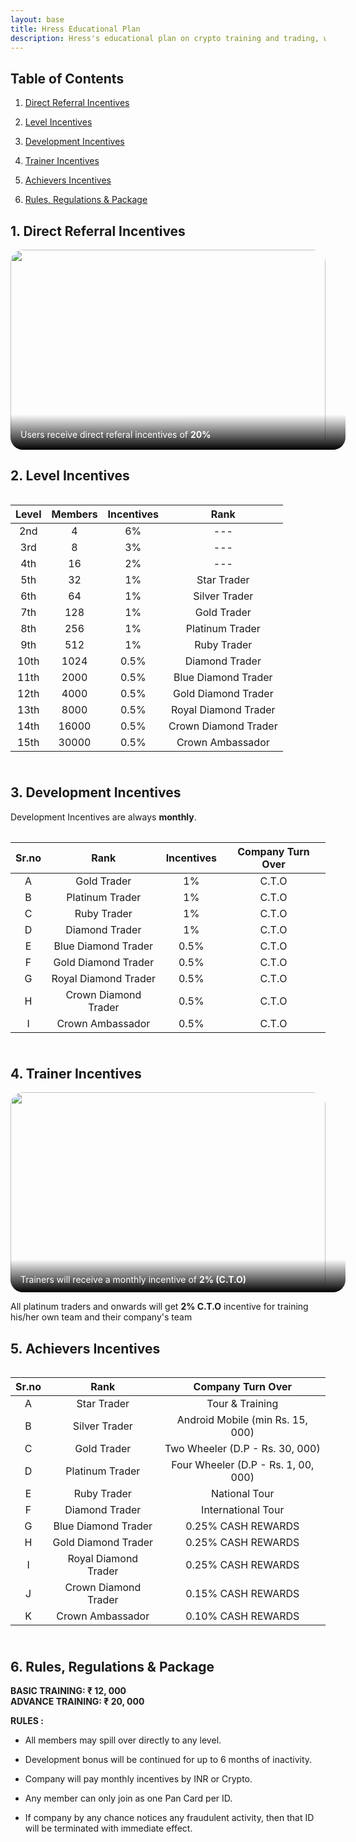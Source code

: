 ```yaml
---
layout: base
title: Hress Educational Plan
description: Hress's educational plan on crypto training and trading, which states how to learn and earn crypto with us
---
```


## Table of Contents
1. [Direct Referral Incentives](#_1-direct-referral-incentives)

2. [Level Incentives](#_2-level-incentives)

3. [Development Incentives](#_3-development-incentives)

4. [Trainer Incentives](#_4-trainer-incentives)

5. [Achievers Incentives](#_5-achievers-incentives)

6. [Rules, Regulations & Package](#_6-rules-regulations-package)


## 1. Direct Referral Incentives

<div 
  style="
  position: relative; overflow-wrap: break-word;
">

  <img 
    src="https://img.freepik.com/free-vector/connected-world-concept-illustration_114360-3027.jpg"
    style="
    border-radius: 1.25rem; max-height: 20rem; 
    max-width: 100%; width: 100%
    "
    decoding="async"
    width="1200"
    height="780"
  />

  <div
    style="
    position: absolute; bottom: 0;
    font-size: 1.3rem line-height: 1;
    padding: 1.5rem 1rem 1rem; color: white; width: 100%;
    border-radius: 0 0 1.25rem 1.25rem;
    background: linear-gradient(to bottom, transparent 1%, black 100%);
  ">
    Users receive direct referal incentives of <strong>20%</strong>
  </div>

</div>



## 2. Level Incentives

<div style="
  overflow-x: scroll;
  margin-top: 1rem;
  padding-bottom: .5rem;
">

  | Level | Members | Incentives |         Rank         |
  |:-----:|:-------:|:----------:|:--------------------:|
  | 2nd   | 4       | 6%         | ---                  |
  | 3rd   | 8       | 3%         | ---                  |
  | 4th   | 16      | 2%         | ---                  |
  | 5th   | 32      | 1%         | Star Trader          |
  | 6th   | 64      | 1%         | Silver Trader        |
  | 7th   | 128     | 1%         | Gold Trader          |
  | 8th   | 256     | 1%         | Platinum Trader      |
  | 9th   | 512     | 1%         | Ruby Trader          |
  | 10th  | 1024    | 0.5%       | Diamond Trader       |
  | 11th  | 2000    | 0.5%       | Blue Diamond Trader  |
  | 12th  | 4000    | 0.5%       | Gold Diamond Trader  |
  | 13th  | 8000    | 0.5%       | Royal Diamond Trader |
  | 14th  | 16000   | 0.5%       | Crown Diamond Trader |
  | 15th  | 30000   | 0.5%       | Crown Ambassador     |

</div>


## 3. Development Incentives

Development Incentives are always **monthly**.

<div style="
  overflow-x: scroll;
  margin-top: 1rem;
  padding-bottom: .5rem;
">

  | Sr.no |         Rank          | Incentives |  Company Turn Over   |
  |:-----:|       :-------:       |:----------:|:--------------------:|
  | A     | Gold Trader           | 1%         | C.T.O                |
  | B     | Platinum Trader       | 1%         | C.T.O                |
  | C     | Ruby Trader           | 1%         | C.T.O                |
  | D     | Diamond Trader        | 1%         | C.T.O                |
  | E     | Blue Diamond Trader   | 0.5%       | C.T.O                |
  | F     | Gold Diamond Trader   | 0.5%       | C.T.O                |
  | G     | Royal Diamond Trader  | 0.5%       | C.T.O                |
  | H     | Crown Diamond Trader  | 0.5%       | C.T.O                |
  | I     | Crown Ambassador      | 0.5%       | C.T.O                |

</div>



## 4. Trainer Incentives

<div 
  style="
  position: relative; overflow-wrap: break-word;
">

  <img 
    src="https://www.almaviva.it/dam/jcr:6212e8ef-1ed6-40e2-a75f-b6fa7c814662/Blockchain_1280x720.jpg"
    style="
    border-radius: 1.25rem; max-height: 20rem; 
    max-width: 100%; width: 100%
    "
    decoding="async"
    width="1200"
    height="780"
  />

  <div
    style="
    position: absolute; bottom: 0;
    font-size: 1.4rem line-height: 1;
    padding: 1.5rem 1rem .8rem; color: white; width: 100%;
    border-radius: 0 0 1.25rem 1.25rem;
    background: linear-gradient(to bottom, transparent 1%, black 100%);
  ">
    Trainers will receive a monthly incentive of <strong>2% (C.T.O)</strong>
  </div>

</div>

All platinum traders and onwards will get **2% C.T.O** incentive for training his/her own team and their company's team


## 5. Achievers Incentives

<div style="
  overflow-x: scroll;
  margin-top: 1rem;
  padding-bottom: .5rem;
">

  | Sr.no |         Rank          |  Company Turn Over                  |
  |:-----:|       :-------:       |:--------------------:               |
  | A     | Star Trader           | Tour & Training                     |
  | B     | Silver Trader         | Android Mobile (min Rs. 15, 000)    |
  | C     | Gold Trader           | Two Wheeler (D.P - Rs. 30, 000)     |
  | D     | Platinum Trader       | Four Wheeler (D.P - Rs. 1, 00, 000) |
  | E     | Ruby Trader           | National Tour                       |
  | F     | Diamond Trader        | International Tour                  |
  | G     | Blue Diamond Trader   | 0.25% CASH REWARDS                  |
  | H     | Gold Diamond Trader   | 0.25% CASH REWARDS                  |
  | I     | Royal Diamond Trader  | 0.25% CASH REWARDS                  |
  | J     | Crown Diamond Trader  | 0.15% CASH REWARDS                  |
  | K     | Crown Ambassador      | 0.10% CASH REWARDS                  |

</div>

## 6. Rules, Regulations & Package

**BASIC TRAINING: ₹ 12, 000** <br/>
**ADVANCE TRAINING: ₹ 20, 000**



**RULES :**
  - All members may spill over directly to any level.

  - Development bonus will be continued for up to 6 months of inactivity.

  - Company will pay monthly incentives by INR or Crypto.

  - Any member can only join as one Pan Card per ID.

  - If company by any chance notices any fraudulent activity, 
  then that ID will be terminated with immediate effect.

